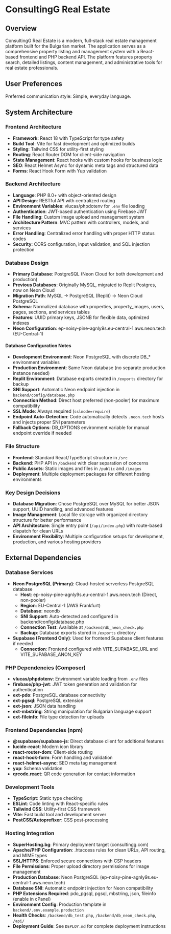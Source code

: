 # ConsultingG Real Estate

## Overview

ConsultingG Real Estate is a modern, full-stack real estate management platform built for the Bulgarian market. The application serves as a comprehensive property listing and management system with a React-based frontend and PHP backend API. The platform features property search, detailed listings, content management, and administrative tools for real estate professionals.

## User Preferences

Preferred communication style: Simple, everyday language.

## System Architecture

### Frontend Architecture
- **Framework**: React 18 with TypeScript for type safety
- **Build Tool**: Vite for fast development and optimized builds
- **Styling**: Tailwind CSS for utility-first styling
- **Routing**: React Router DOM for client-side navigation
- **State Management**: React hooks with custom hooks for business logic
- **SEO**: React Helmet Async for dynamic meta tags and structured data
- **Forms**: React Hook Form with Yup validation

### Backend Architecture
- **Language**: PHP 8.0+ with object-oriented design
- **API Design**: RESTful API with centralized routing
- **Environment Variables**: vlucas/phpdotenv for `.env` file loading
- **Authentication**: JWT-based authentication using Firebase JWT
- **File Handling**: Custom image upload and management system
- **Architecture Pattern**: MVC pattern with controllers, models, and services
- **Error Handling**: Centralized error handling with proper HTTP status codes
- **Security**: CORS configuration, input validation, and SQL injection protection

### Database Design
- **Primary Database**: PostgreSQL (Neon Cloud for both development and production)
- **Previous Databases**: Originally MySQL, migrated to Replit Postgres, now on Neon Cloud
- **Migration Path**: MySQL → PostgreSQL (Replit) → Neon Cloud PostgreSQL
- **Schema**: Normalized database with properties, property_images, users, pages, sections, and services tables
- **Features**: UUID primary keys, JSONB for flexible data, optimized indexes
- **Neon Configuration**: ep-noisy-pine-agnly9s.eu-central-1.aws.neon.tech (EU-Central-1)

#### Database Configuration Notes
- **Development Environment**: Neon PostgreSQL with discrete DB_* environment variables
- **Production Environment**: Same Neon database (no separate production instance needed)
- **Replit Environment**: Database exports created in `/exports` directory for backup
- **SNI Support**: Automatic Neon endpoint injection in `backend/config/database.php`
- **Connection Method**: Direct host preferred (non-pooler) for maximum compatibility
- **SSL Mode**: Always required (`sslmode=require`)
- **Endpoint Auto-Detection**: Code automatically detects `.neon.tech` hosts and injects proper SNI parameters
- **Fallback Options**: DB_OPTIONS environment variable for manual endpoint override if needed

### File Structure
- **Frontend**: Standard React/TypeScript structure in `/src`
- **Backend**: PHP API in `/backend` with clear separation of concerns
- **Public Assets**: Static images and files in `/public` and `/images`
- **Deployment**: Multiple deployment packages for different hosting environments

### Key Design Decisions
- **Database Migration**: Chose PostgreSQL over MySQL for better JSON support, UUID handling, and advanced features
- **Image Management**: Local file storage with organized directory structure for better performance
- **API Architecture**: Single entry point (`/api/index.php`) with route-based dispatch for clean URLs
- **Environment Flexibility**: Multiple configuration setups for development, production, and various hosting providers

## External Dependencies

### Database Services
- **Neon PostgreSQL (Primary)**: Cloud-hosted serverless PostgreSQL database
  - **Host**: ep-noisy-pine-agnly9s.eu-central-1.aws.neon.tech (Direct, non-pooler)
  - **Region**: EU-Central-1 (AWS Frankfurt)
  - **Database**: neondb
  - **SNI Support**: Auto-detected and configured in backend/config/database.php
  - **Connection Test**: Available at `/backend/db_neon_check.php`
  - **Backup**: Database exports stored in `/exports` directory
- **Supabase (Frontend Only)**: Used for frontend Supabase client features if needed
  - **Connection**: Frontend configured with VITE_SUPABASE_URL and VITE_SUPABASE_ANON_KEY

### PHP Dependencies (Composer)
- **vlucas/phpdotenv**: Environment variable loading from `.env` files
- **firebase/php-jwt**: JWT token generation and validation for authentication
- **ext-pdo**: PostgreSQL database connectivity
- **ext-pgsql**: PostgreSQL extension
- **ext-json**: JSON data handling
- **ext-mbstring**: String manipulation for Bulgarian language support
- **ext-fileinfo**: File type detection for uploads

### Frontend Dependencies (npm)
- **@supabase/supabase-js**: Direct database client for additional features
- **lucide-react**: Modern icon library
- **react-router-dom**: Client-side routing
- **react-hook-form**: Form handling and validation
- **react-helmet-async**: SEO meta tag management
- **yup**: Schema validation
- **qrcode.react**: QR code generation for contact information

### Development Tools
- **TypeScript**: Static type checking
- **ESLint**: Code linting with React-specific rules
- **Tailwind CSS**: Utility-first CSS framework
- **Vite**: Fast build tool and development server
- **PostCSS/Autoprefixer**: CSS post-processing

### Hosting Integration
- **SuperHosting.bg**: Primary deployment target (consultingg.com)
- **Apache/PHP Configuration**: .htaccess rules for clean URLs, API routing, and MIME types
- **SSL/HTTPS**: Enforced secure connections with CSP headers
- **File Permissions**: Proper upload directory permissions for image management
- **Production Database**: Neon PostgreSQL (ep-noisy-pine-agnly9s.eu-central-1.aws.neon.tech)
- **Database SNI**: Automatic endpoint injection for Neon compatibility
- **PHP Extensions Required**: pdo_pgsql, pgsql, mbstring, json, fileinfo (enable in cPanel)
- **Environment Config**: Production template in `backend/.env.example.production`
- **Health Checks**: `/backend/db_test.php`, `/backend/db_neon_check.php`, `/api/`
- **Deployment Guide**: See `DEPLOY.md` for complete deployment instructions